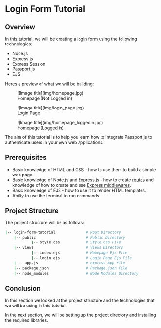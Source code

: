 # Login Form Tutorial

## Overview

In this tutorial, we will be creating a login form using the following technologies:

- Node.js
- Express.js
- Express Session
- Passport.js
- EJS

Heres a preview of what we will be building:

<figure markdown>
  ![Image title](img/homepage.jpg)
  <figcaption>Homepage (Not Logged in)</figcaption>
</figure>

<figure markdown>
  ![Image title](img/login_page.jpg)
  <figcaption>Login Page</figcaption>
</figure>

<figure markdown>
  ![Image title](img/homepage_loggedin.jpg)
  <figcaption>Homepage (Logged in)</figcaption>
</figure>
The aim of this tutorial is to help you learn how to integrate Passport.js to authenticate users in your own web applications.

## Prerequisites

- Basic knowledge of HTML and CSS - how to use them to build a simple web page.
- Basic knowledge of Node.js and Express.js - how to create [routes](https://expressjs.com/en/starter/basic-routing.html) and knowledge of how to create and use [Express middlewares](https://expressjs.com/en/guide/using-middleware.html).
- Basic knowledge of EJS - how to use it to render HTML templates.
- Abilty to use the terminal to run commands.

## Project Structure

The project structure will be as follows:

```bash
|-- login-form-tutorial              # Root Directory
    |-- public                       # Public Directory
            |-- style.css            # Style.css File
    |-- views                        # Views Directory
            |-- index.ejs            # Homepage Ejs File
            |-- login.ejs            # Login Page Ejs File
    | -- app.js                      # Express App File
    |-- package.json                 # Package.json File
    |-- node_modules                 # Node Modules Directory
```

## Conclusion

In this section we looked at the project structure and the technologies that we will be using in this tutorial.

In the next section, we will be setting up the project directory and installing the required libraries.
